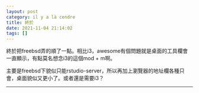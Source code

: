 ```yaml
---
layout: post
category: il y a là cendre
title: 終於
date: 2021-11-04 21:14:02
tags: []
---
```


終於把freebsd弄的順了一點。相比i3，awesome有個問題就是桌面的工具欄會一直顯示，有點莫名想念i3的這個mod + m啊。

主要是freebsd下貌似只能rstudio-server，所以再加上瀏覽器的地址欄各種只會，桌面貌似又更小了。或者還是需要i3？





--------




